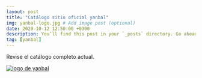 ```yaml
---
layout: post
title: "Catálogo sitio oficial yanbal"
img: yanbal-logo.jpg # Add image post (optional)
date: 2020-10-12 12:50:00 +0300
description: You’ll find this post in your `_posts` directory. Go ahead and edit it and re-build the site to see your changes. # Add post description (optional)
tag: [yanbal]
---
```

Revise el catálogo completo actual.

[logo2]: https://raw.githubusercontent.com/Betty-C/bef/gh-pages/assets/img/yanbal-logo2.png
[yanbal]: https://docs.yanbal.com/cdigital/ec/2020/c11/oficial/ "clic para visitar CATALOGO YANBAL"
[![logo de yanbal][logo2]][yanbal]

